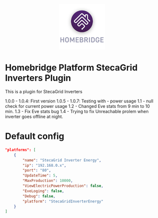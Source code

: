 <p align="center">
<img alt="Home Bridge logotype" src="https://github.com/homebridge/branding/raw/master/logos/homebridge-wordmark-logo-vertical.png" width="150">
</p>

# Homebridge Platform StecaGrid Inverters Plugin

This is a plugin for StecaGrid Inverters

1.0.0 - 1.0.4: First version
1.0.5 - 1.0.7: Testing with - power usage
1.1 - null check for current power usage
1.2 - Changed Eve stats from 9 min to 10 min.
1.3 - Fix Eve stats bug
1.4 - Trying to fix Unreachable prolem when inverter goes offline at night.

# Default config

```json
"platforms": [
    {
        "name": "StecaGrid Inverter Energy",
        "ip": "192.168.0.x",
        "port": "80",
        "UpdateTime": 5,
        "MaxProduction": 10000,
        "ViewElectricPowerProduction": false,
        "EveLoging": false,
        "Debug": false,
        "platform": "StecaGridInverterEnergy"
    }
]
```
